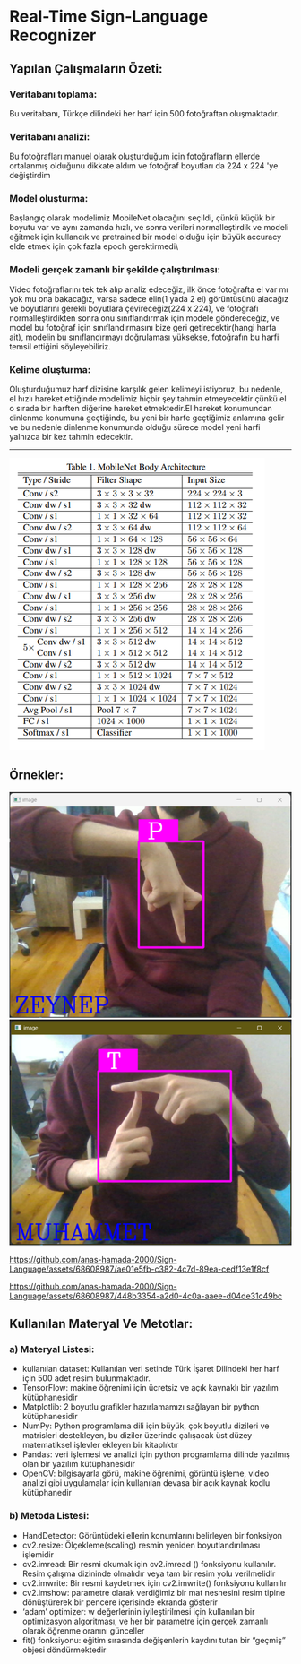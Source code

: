 # Real-Time Sign-Language Recognizer
## Yapılan Çalışmaların Özeti:
### Veritabanı toplama:
Bu veritabanı, Türkçe dilindeki her harf için 500 fotoğraftan oluşmaktadır.
### Veritabanı analizi:
Bu fotoğrafları manuel olarak oluşturduğum için fotoğrafların ellerde ortalanmış olduğunu dikkate aldım ve fotoğraf boyutları da 224 x 224 'ye değiştirdim
### Model oluşturma:
Başlangıç olarak modelimiz MobileNet olacağını seçildi, çünkü küçük bir boyutu var ve aynı zamanda hızlı, ve sonra verileri normalleştirdik ve modeli eğitmek için kullandık ve pretrained bir model olduğu için büyük accuracy elde etmek için çok fazla epoch gerektirmedi\
### Modeli gerçek zamanlı bir şekilde çalıştırılması:
Video fotoğraflarını tek tek alıp analiz edeceğiz, ilk önce fotoğrafta el var mı yok mu ona bakacağız, varsa sadece elin(1 yada 2 el) görüntüsünü alacağız ve boyutlarını gerekli boyutlara çevireceğiz(224 x 224), ve fotoğrafı normalleştirdikten sonra onu sınıflandırmak için modele göndereceğiz, ve model bu fotoğraf için sınıflandırmasını bize geri getirecektir(hangi harfa ait), modelin bu sınıflandırmayı doğrulaması yüksekse, fotoğrafın bu harfi temsil ettiğini söyleyebiliriz.
### Kelime oluşturma:
Oluşturduğumuz harf dizisine karşılık gelen kelimeyi istiyoruz, bu nedenle, el hızlı hareket ettiğinde modelimiz hiçbir şey tahmin etmeyecektir çünkü el o sırada bir harften diğerine hareket etmektedir.El hareket konumundan dinlenme konumuna geçtiğinde, bu yeni bir harfe geçtiğimiz anlamına gelir ve bu nedenle dinlenme konumunda olduğu sürece model yeni harfi yalnızca bir kez tahmin edecektir.

---
![Mobile Net Parameters](https://github.com/anas-hamada-2000/Sign-Language/blob/4feab0fa060a44ef5728d2a417f70cd6f3793c32/readme%20images/Mobile_Fig_04.png)
## Örnekler:
![Örnek 1](https://github.com/anas-hamada-2000/Sign-Language/blob/19c96038c18ff488a9b35dd23fbcb94e7f98be3b/readme%20images/Screenshot%202023-06-21%20113741.png)
![Örnek 2](https://github.com/anas-hamada-2000/Sign-Language/blob/28e4344bc326a4aabb3d485df974d2e455736b42/readme%20images/Screenshot%202023-06-21%20113808.png)

https://github.com/anas-hamada-2000/Sign-Language/assets/68608987/ae01e5fb-c382-4c7d-89ea-cedf13e1f8cf

https://github.com/anas-hamada-2000/Sign-Language/assets/68608987/448b3354-a2d0-4c0a-aaee-d04de31c49bc

## Kullanılan Materyal Ve Metotlar:
### a) Materyal Listesi:
 * kullanılan dataset: Kullanılan veri setinde Türk İşaret Dilindeki
her harf için 500 adet resim bulunmaktadır.
 * TensorFlow: makine öğrenimi için ücretsiz ve açık kaynaklı bir
yazılım kütüphanesidir
 * Matplotlib: 2 boyutlu grafikler hazırlamamızı sağlayan bir python
kütüphanesidir
 * NumPy: Python programlama dili için büyük, çok boyutlu dizileri
ve matrisleri destekleyen, bu diziler üzerinde çalışacak üst düzey
matematiksel işlevler ekleyen bir kitaplıktır
 * Pandas: veri işlemesi ve analizi için python programlama dilinde
yazılmış olan bir yazılım kütüphanesidir
 * OpenCV: bilgisayarla görü, makine öğrenimi, görüntü işleme,
video analizi gibi uygulamalar için kullanılan devasa bir açık
kaynak kodlu kütüphanedir
### b) Metoda Listesi:
 * HandDetector: Görüntüdeki ellerin konumlarını belirleyen bir
fonksiyon
 * cv2.resize: Ölçekleme(scaling) resmin yeniden boyutlandırılması
işlemidir
 * cv2.imread: Bir resmi okumak için cv2.imread () fonksiyonu
kullanılır. Resim çalışma dizininde olmalıdır veya tam bir resim
yolu verilmelidir
 * cv2.imwrite: Bir resmi kaydetmek için cv2.imwrite() fonksiyonu
kullanılır
 * cv2.imshow: parametre olarak verdiğimiz bir mat nesnesini resim
tipine dönüştürerek bir pencere içerisinde ekranda gösterir
 * ‘adam’ optimizer: w değerlerinin iyileştirilmesi için kullanılan bir
optimizasyon algoritması, ve her bir parametre için gerçek
zamanlı olarak öğrenme oranını günceller
 * fit() fonksiyonu: eğitim sırasında değişenlerin kaydını tutan bir
“geçmiş” objesi döndürmektedir

